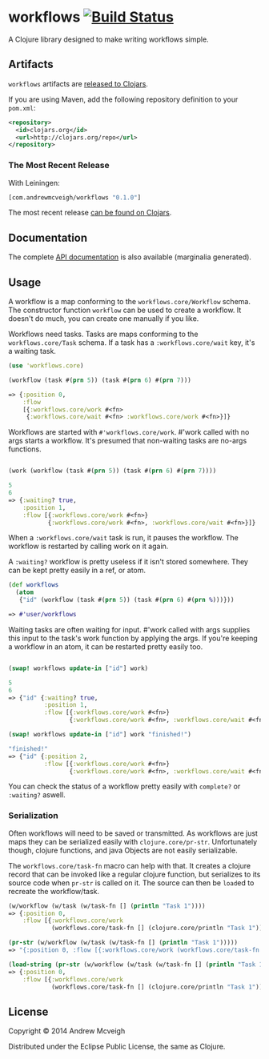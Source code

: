 # workflows [![Build Status](https://travis-ci.org/andrewmcveigh/workflows.png?branch=master)](https://travis-ci.org/andrewmcveigh/workflows)

A Clojure library designed to make writing workflows simple.

## Artifacts

`workflows` artifacts are [released to Clojars](https://clojars.org/com.andrewmcveigh/workflows).

If you are using Maven, add the following repository definition to your `pom.xml`:

``` xml
<repository>
  <id>clojars.org</id>
  <url>http://clojars.org/repo</url>
</repository>
```

### The Most Recent Release

With Leiningen:

``` clj
[com.andrewmcveigh/workflows "0.1.0"]
```

The most recent release [can be found on Clojars](https://clojars.org/com.andrewmcveigh/workflows).

## Documentation

The complete [API documentation](http://andrewmcveigh.github.io/workflows/uberdoc.html)
is also available (marginalia generated).

## Usage

A workflow is a map conforming to the `workflows.core/Workflow`
schema. The constructor function `workflow` can be used to create a
workflow. It doesn't do much, you can create one manually if you like.

Workflows need tasks. Tasks are maps conforming to the
`workflows.core/Task` schema. If a task has a `:workflows.core/wait`
key, it's a waiting task.

```clojure
(use 'workflows.core)

(workflow (task #(prn 5)) (task #(prn 6) #(prn 7)))

=> {:position 0,
    :flow
    [{:workflows.core/work #<fn>
     {:workflows.core/wait #<fn> :workflows.core/work #<fn>}]}
```

Workflows are started with `#'workflows.core/work`. #'work called with
no args starts a workflow. It's presumed that non-waiting tasks are
no-args functions.

```clojure

(work (workflow (task #(prn 5)) (task #(prn 6) #(prn 7))))

5
6
=> {:waiting? true,
    :position 1,
    :flow [{:workflows.core/work #<fn>}
           {:workflows.core/work #<fn>, :workflows.core/wait #<fn>}]}
```

When a `:workflows.core/wait` task is run, it pauses the workflow. The
workflow is restarted by calling work on it again.

A `:waiting?` workflow is pretty useless if it isn't stored
somewhere. They can be kept pretty easily in a ref, or atom.

```clojure
(def workflows
  (atom
   {"id" (workflow (task #(prn 5)) (task #(prn 6) #(prn %)))}))

=> #'user/workflows
```

Waiting tasks are often waiting for input. #'work called with args
supplies this input to the task's work function by applying the
args. If you're keeping a workflow in an atom, it can be restarted
pretty easily too.

```clojure

(swap! workflows update-in ["id"] work)

5
6
=> {"id" {:waiting? true,
          :position 1,
          :flow [{:workflows.core/work #<fn>}
                 {:workflows.core/work #<fn>, :workflows.core/wait #<fn>}]}}

(swap! workflows update-in ["id"] work "finished!")

"finished!"
=> {"id" {:position 2,
          :flow [{:workflows.core/work #<fn>}
                 {:workflows.core/work #<fn>, :workflows.core/wait #<fn>}]}}
```

You can check the status of a workflow pretty easily with `complete?`
or `:waiting?` aswell.

### Serialization

Often workflows will need to be saved or transmitted. As workflows are
just maps they can be serialized easily with
`clojure.core/pr-str`. Unfortunately though, clojure functions, and
java Objects are not easily serializable.

The `workflows.core/task-fn` macro can help with that. It creates a
clojure record that can be invoked like a regular clojure function,
but serializes to its source code when `pr-str` is called on it. The
source can then be `load`ed to recreate the workflow/task.

```clojure
(w/workflow (w/task (w/task-fn [] (println "Task 1"))))
=> {:position 0,
    :flow [{:workflows.core/work
            (workflows.core/task-fn [] (clojure.core/println "Task 1"))}]}

(pr-str (w/workflow (w/task (w/task-fn [] (println "Task 1")))))
=> "{:position 0, :flow [{:workflows.core/work (workflows.core/task-fn [] ..."

(load-string (pr-str (w/workflow (w/task (w/task-fn [] (println "Task 1"))))))
=> {:position 0,
    :flow [{:workflows.core/work
            (workflows.core/task-fn [] (clojure.core/println "Task 1"))}]}
```

## License

Copyright © 2014 Andrew Mcveigh

Distributed under the Eclipse Public License, the same as Clojure.
